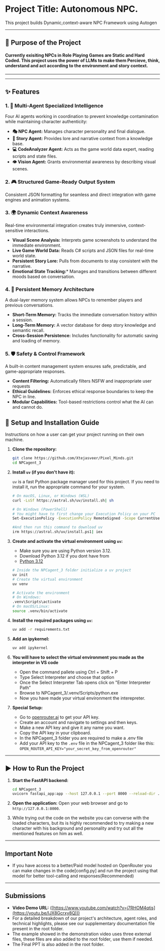 # Project Title: Autonomous NPC.

This project builds Dynamic,context-aware NPC Framework using Autogen

---

## 🚀 Purpose of the Project

#### Currently exisiting NPCs in Role Playing Games are Static and Hard Coded. This project uses the power of LLMs to make them Percieve, think, understand and act according to the environment and story context.
---

---

## ✨ Features

### 1. 🤖 Multi-Agent Specialized Intelligence
Four AI agents working in coordination to prevent knowledge contamination while maintaining character authenticity:
* **🎭 NPC Agent:** Manages character personality and final dialogue.
* **📖 Story Agent:** Provides lore and narrative context from a knowledge base.
* **💻 CodeAnalyzer Agent:** Acts as the game world data expert, reading scripts and state files.
* **👁️ Vision Agent:** Grants environmental awareness by describing visual scenes.

### 2. 🎮 Structured Game-Ready Output System
Consistent JSON formatting for seamless and direct integration with game engines and animation systems.

### 3. 🌍 Dynamic Context Awareness
Real-time environmental integration creates truly immersive, context-sensitive interactions.
* **Visual Scene Analysis:** Interprets game screenshots to understand the immediate environment.
* **Live Game World Data:** Reads C# scripts and JSON files for real-time world state.
* **Persistent Story Lore:** Pulls from documents to stay consistent with the narrative.
* **Emotional State Tracking:*** Manages and transitions between different moods based on conversation.

### 4. 🧠 Persistent Memory Architecture
A dual-layer memory system allows NPCs to remember players and previous conversations.
* **Short-Term Memory:** Tracks the immediate conversation history within a session.
* **Long-Term Memory:** A vector database for deep story knowledge and semantic recall.
* **Cross-Session Persistence:** Includes functionality for automatic saving and loading of memory.

### 5. 🛡️ Safety & Control Framework
A built-in content management system ensures safe, predictable, and game-appropriate responses.
* **Content Filtering:** Automatically filters NSFW and inappropriate user requests
* **Ethical Guidelines:** Enforces ethical response boundaries to keep the NPC in line.
* **Modular Capabilities:** Tool-based restrictions control what the AI can and cannot do.

## 🔧 Setup and Installation Guide

Instructions on how a user can get your project running on their own machine.

1.  **Clone the repository:**
    ```bash
    git clone https://github.com/Xtejasveer/Pixel_Minds.git
    cd NPCagent_3
    ```

2.  **Install `uv` (if you don't have it):**
    
    `uv` is a fast Python package manager used for this project. If you need to install it, run the appropriate command for your system.
    ```bash
    # On macOS, Linux, or Windows (WSL)
    curl -LsSf https://astral.sh/uv/install.sh| sh

    # On Windows (PowerShell)
    # You might have to first change your Execution Policy on your PC
    Set-ExecutionPolicy -ExecutionPolicy RemoteSigned -Scope CurrentUser
    
    #And then run this command to download uv
    irm https://astral.sh/uv/install.ps1| iex
    ```

4.  **Create and activate the virtual environment using `uv`:**
    * Make sure you are using Python version 3.12.
    * Download Python 3.12 if you dont have from
    * [Python 3.12](https://www.python.org/downloads/release/python-3120/)
    
    
    ```bash
    # Inside the NPCagent_3 folder initialize a uv project
    uv init
    # Create the virtual environment
    uv venv

    # Activate the environment
    # On Windows:
    .venv\Scripts\activate
    # On macOS/Linux:
    source .venv/bin/activate
    ```

6. **Install the required packages using `uv`:** 
    ```bash
    uv add -r requirements.txt
    ```
7. **Add an ipykernel:**
   ```bash
   uv add ipykernel
   ```
8. **You will have to select the virtual environment you made as the interpreter in VS code**
    * Open the command pallete using Ctrl + Shift + P
    * Type Select Interpreter and choose that option
    * Once the Select Interpreter Tab opens click on "Enter Interpreter Path"
    * Browse to NPCagent_3/.venv/Scripts/python.exe
    * Now you have made your virtual environment the interepreter. 

9.  **Special Setup:**
    * Go to [openrouter.ai](https://openrouter.ai) to get your API key.
    * Create an account and navigate to settings and then keys.
    * Make a new API key and give it any name you want.
    * Copy the API key in your clipboard.
    * In the NPCagent_3 folder you are required to make a .env file
    * Add your API key to the `.env` file in the NPCagent_3 folder like this: `OPEN_ROUTER_API_KEY="your_secret_key_from_openrouter"`

---

## ▶️ How to Run the Project

1.  **Start the FastAPI backend:**
    ```bash
    cd NPCagent_3
    uvicorn fastapi_app:app --host 127.0.0.1 --port 8000 --reload-dir .
    ```

2. **Open the application:**
    Open your web browser and go to `http://127.0.0.1:8000`.
3.  While trying out the code on the website you can converse with the loaded characters, but its is highly recommended to try making a new character with his background and personality and try out all the mentioned features on him as well.

---
## Important Note
* If you have access to a better/Paid model hosted on OpenRouter you can make changes in the code[config.py] and run the project using that model for better tool-calling and responses(Recommended)

---
##  Submissions

* **Video Demo URL:** ([https://www.youtube.com/watch?v=j7RHOM4qtis](https://youtu.be/IJX8Gcrxy8Q)))
* For a detailed breakdown of our project's architecture, agent roles, and technical highlights, please see our supplementary documentation file present in the root folder.
* The example showed in the demonstration video uses three external files, these files are also added to the root folder, use them if needed.
* The Final PPT is also added in the root folder.
